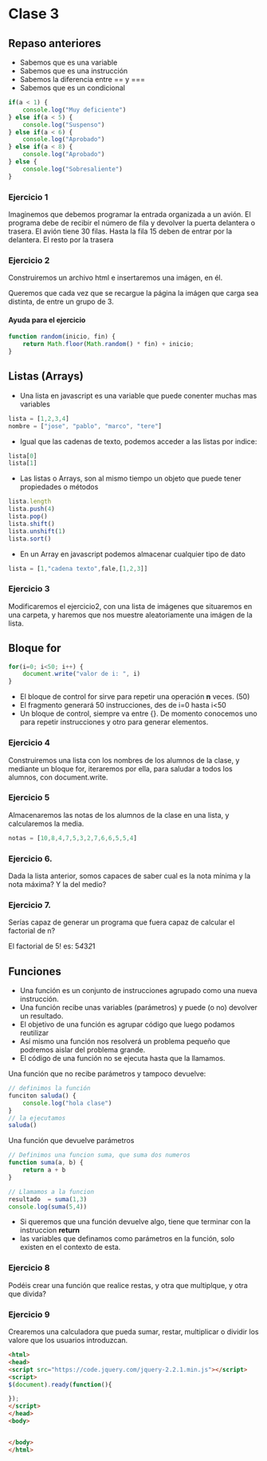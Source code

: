 
# Clase 3

## Repaso anteriores

- Sabemos que es una variable
- Sabemos que es una instrucción
- Sabemos la diferencia entre == y ===
- Sabemos que es un condicional

```javascript
if(a < 1) {
    console.log("Muy deficiente")
} else if(a < 5) {
    console.log("Suspenso")
} else if(a < 6) {
    console.log("Aprobado")
} else if(a < 8) {
    console.log("Aprobado")
} else {
    console.log("Sobresaliente")
}
```

### Ejercicio 1

Imaginemos que debemos programar la entrada organizada a un avión. El programa
debe de recibir el número de fila y devolver la puerta delantera o trasera.
El avión tiene 30 filas. Hasta la fila 15 deben de entrar por la delantera. El resto
por la trasera


### Ejercicio 2

Construiremos un archivo html e insertaremos una imágen, en él. 

Queremos que cada vez que se recargue la página la imágen que carga sea distinta, de entre un grupo de 3.


#### Ayuda para el ejercicio

```javascript
function random(inicio, fin) {
    return Math.floor(Math.random() * fin) + inicio;
}
```


## Listas (Arrays)

- Una lista en javascript es una variable que puede conenter muchas mas variables

```javascript
lista = [1,2,3,4]
nombre = ["jose", "pablo", "marco", "tere"]
```
- Igual que las cadenas de texto, podemos acceder a las listas por indice:

```javascript
lista[0]
lista[1]
```

- Las listas o Arrays, son al mismo tiempo un objeto que puede tener propiedades o 
métodos

```javascript
lista.length
lista.push(4)
lista.pop()
lista.shift()
lista.unshift(1)
lista.sort()
```

- En un Array en javascript podemos almacenar cualquier tipo de dato

```javascript
lista = [1,"cadena texto",fale,[1,2,3]]
```

### Ejercicio 3

Modificaremos el ejercicio2, con una lista de imágenes que situaremos en una carpeta, 
y haremos que nos muestre aleatoriamente una imágen de la lista.

## Bloque for

```javascript
for(i=0; i<50; i++) {
    document.write("valor de i: ", i)
}
```

- El bloque de control for sirve para repetir una operación **n** veces. (50)
- El fragmento generará 50 instrucciones, des de i=0 hasta i<50
- Un bloque de control, siempre va entre {}. De momento conocemos uno para repetir 
instrucciones y otro para generar elementos.

### Ejercicio 4

Construiremos una lista con los nombres de los alumnos de la clase, y mediante un bloque
for, iteraremos por ella, para saludar a todos los alumnos, con document.write.


### Ejercicio 5

Almacenaremos las notas de los alumnos de la clase en una lista, y calcularemos la media.

```javascript
notas = [10,8,4,7,5,3,2,7,6,6,5,5,4]
```

### Ejercicio 6.

Dada la lista anterior, somos capaces de saber cual es la nota mínima y la nota máxima? 
Y la del medio?


### Ejercicio 7.

Serías capaz de generar un programa que fuera capaz de calcular el factorial de n?

El factorial de 5! es: 5*4*3*2*1


## Funciones

- Una función es un conjunto de instrucciones agrupado como una nueva instrucción.
- Una función recibe unas variables (parámetros) y puede (o no) devolver un resultado.
- El objetivo de una función es agrupar código que luego podamos reutilizar
- Así mismo una función nos resolverá un problema pequeño que podremos aislar del problema 
  grande.
- El código de una función no se ejecuta hasta que la llamamos.


Una función que no recibe parámetros y tampoco devuelve:

```javascript
// definimos la función
funciton saluda() {
    console.log("hola clase")
}
// la ejecutamos
saluda()
```

Una función que devuelve parámetros
```javascript
// Definimos una funcion suma, que suma dos numeros
function suma(a, b) {
    return a + b
}

// Llamamos a la funcion
resultado  = suma(1,3)
console.log(suma(5,4))
```

- Si queremos que una función devuelve algo, tiene que terminar con la 
instruccion __return__
- las variables que definamos como parámetros en la función, solo existen 
en el contexto de esta.

### Ejercicio 8

Podéis crear una función que realice restas, y otra que multiplque, y otra que divida?


### Ejercicio 9

Crearemos una calculadora que pueda sumar, restar, multiplicar o dividir los valore que 
los usuarios introduzcan.


```html
<html>
<head>
<script src="https://code.jquery.com/jquery-2.2.1.min.js"></script>
<script>
$(document).ready(function(){

});
</script>
</head>
<body>


</body>
</html>

```
